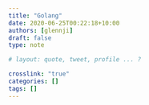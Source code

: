 ```yaml
---
title: "Golang"
date: 2020-06-25T00:22:18+10:00
authors: [glennji]
draft: false
type: note

# layout: quote, tweet, profile ... ?

crosslink: "true"
categories: []
tags: []
---
```


